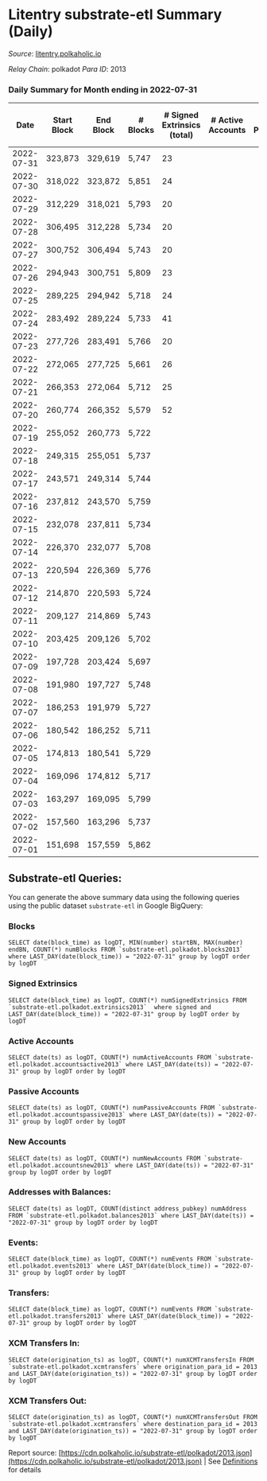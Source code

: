 # Litentry substrate-etl Summary (Daily)

_Source_: [litentry.polkaholic.io](https://litentry.polkaholic.io)

*Relay Chain*: polkadot
*Para ID*: 2013



### Daily Summary for Month ending in 2022-07-31


| Date | Start Block | End Block | # Blocks | # Signed Extrinsics (total) | # Active Accounts | # Passive | # New | # Addresses with Balances | # Events | # Transfers | # XCM Transfers In | # XCM Transfers Out | Issues | 
| ---- | ----------- | --------- | -------- | --------------------------- | ----------------- | --------- | ----- | ------------------------- | -------- | ----------- | ------------------ | ------------------- | ------ |
| 2022-07-31 | 323,873 | 329,619 | 5,747 | 23 |  |  |  | 4,671 | 11,604 |   |   |   |  |
| 2022-07-30 | 318,022 | 323,872 | 5,851 | 24 |  |  |  | 4,671 | 11,815 |   |   |   |  |
| 2022-07-29 | 312,229 | 318,021 | 5,793 | 20 |  |  |  | 4,671 | 11,685 |   |   |   |  |
| 2022-07-28 | 306,495 | 312,228 | 5,734 | 20 |  |  |  | 4,671 | 11,565 |   |   |   |  |
| 2022-07-27 | 300,752 | 306,494 | 5,743 | 20 |  |  |  | 4,671 | 11,581 |   |   |   |  |
| 2022-07-26 | 294,943 | 300,751 | 5,809 | 23 |  |  |  | 4,671 | 11,726 |   |   |   |  |
| 2022-07-25 | 289,225 | 294,942 | 5,718 | 24 |  |  |  | 4,671 | 11,548 |   |   |   |  |
| 2022-07-24 | 283,492 | 289,224 | 5,733 | 41 |  |  |  | 4,671 | 11,651 |   |   |   |  |
| 2022-07-23 | 277,726 | 283,491 | 5,766 | 20 |  |  |  | 4,671 | 11,625 |   |   |   |  |
| 2022-07-22 | 272,065 | 277,725 | 5,661 | 26 |  |  |  | 4,671 | 11,445 |   |   |   |  |
| 2022-07-21 | 266,353 | 272,064 | 5,712 | 25 |  |  |  | 4,671 | 11,545 |   |   |   |  |
| 2022-07-20 | 260,774 | 266,352 | 5,579 | 52 |  |  |  | 4,671 | 34,898 | 4,732 ($8,947,529.81) |   |   |  |
| 2022-07-19 | 255,052 | 260,773 | 5,722 |  |  |  |  | 16 | 11,447 |   |   |   |  |
| 2022-07-18 | 249,315 | 255,051 | 5,737 |  |  |  |  | 16 | 11,480 |   |   |   |  |
| 2022-07-17 | 243,571 | 249,314 | 5,744 |  |  |  |  | 16 | 11,491 |   |   |   |  |
| 2022-07-16 | 237,812 | 243,570 | 5,759 |  |  |  |  | 16 | 11,521 |   |   |   |  |
| 2022-07-15 | 232,078 | 237,811 | 5,734 |  |  |  |  | 16 | 11,472 |   |   |   |  |
| 2022-07-14 | 226,370 | 232,077 | 5,708 |  |  |  |  | 16 | 11,419 |   |   |   |  |
| 2022-07-13 | 220,594 | 226,369 | 5,776 |  |  |  |  | 16 | 11,555 |   |   |   |  |
| 2022-07-12 | 214,870 | 220,593 | 5,724 |  |  |  |  | 16 | 11,451 |   |   |   |  |
| 2022-07-11 | 209,127 | 214,869 | 5,743 |  |  |  |  | 16 | 11,489 |   |   |   |  |
| 2022-07-10 | 203,425 | 209,126 | 5,702 |  |  |  |  | 16 | 11,407 |   |   |   |  |
| 2022-07-09 | 197,728 | 203,424 | 5,697 |  |  |  |  | 16 | 11,401 |   |   |   |  |
| 2022-07-08 | 191,980 | 197,727 | 5,748 |  |  |  |  | 16 | 11,499 |   |   |   |  |
| 2022-07-07 | 186,253 | 191,979 | 5,727 |  |  |  |  | 16 | 11,457 |   |   |   |  |
| 2022-07-06 | 180,542 | 186,252 | 5,711 |  |  |  |  | 16 | 11,425 |   |   |   |  |
| 2022-07-05 | 174,813 | 180,541 | 5,729 |  |  |  |  | 16 | 11,461 |   |   |   |  |
| 2022-07-04 | 169,096 | 174,812 | 5,717 |  |  |  |  | 16 | 11,438 |   |   |   |  |
| 2022-07-03 | 163,297 | 169,095 | 5,799 |  |  |  |  | 16 | 11,601 |   |   |   |  |
| 2022-07-02 | 157,560 | 163,296 | 5,737 |  |  |  |  | 16 | 11,477 |   |   |   |  |
| 2022-07-01 | 151,698 | 157,559 | 5,862 |  |  |  |  | 16 | 11,727 |   |   |   |  |

## Substrate-etl Queries:
You can generate the above summary data using the following queries using the public dataset `substrate-etl` in Google BigQuery:


### Blocks
```
SELECT date(block_time) as logDT, MIN(number) startBN, MAX(number) endBN, COUNT(*) numBlocks FROM `substrate-etl.polkadot.blocks2013`  where LAST_DAY(date(block_time)) = "2022-07-31" group by logDT order by logDT
```


### Signed Extrinsics
```
SELECT date(block_time) as logDT, COUNT(*) numSignedExtrinsics FROM `substrate-etl.polkadot.extrinsics2013`  where signed and LAST_DAY(date(block_time)) = "2022-07-31" group by logDT order by logDT
```


### Active Accounts
```
SELECT date(ts) as logDT, COUNT(*) numActiveAccounts FROM `substrate-etl.polkadot.accountsactive2013` where LAST_DAY(date(ts)) = "2022-07-31" group by logDT order by logDT
```


### Passive Accounts
```
SELECT date(ts) as logDT, COUNT(*) numPassiveAccounts FROM `substrate-etl.polkadot.accountspassive2013` where LAST_DAY(date(ts)) = "2022-07-31" group by logDT order by logDT
```


### New Accounts
```
SELECT date(ts) as logDT, COUNT(*) numNewAccounts FROM `substrate-etl.polkadot.accountsnew2013` where LAST_DAY(date(ts)) = "2022-07-31" group by logDT order by logDT
```


### Addresses with Balances:
```
SELECT date(ts) as logDT, COUNT(distinct address_pubkey) numAddress FROM `substrate-etl.polkadot.balances2013` where LAST_DAY(date(ts)) = "2022-07-31" group by logDT order by logDT
```


### Events:
```
SELECT date(block_time) as logDT, COUNT(*) numEvents FROM `substrate-etl.polkadot.events2013` where LAST_DAY(date(block_time)) = "2022-07-31" group by logDT order by logDT
```


### Transfers:
```
SELECT date(block_time) as logDT, COUNT(*) numEvents FROM `substrate-etl.polkadot.transfers2013` where LAST_DAY(date(block_time)) = "2022-07-31" group by logDT order by logDT
```


### XCM Transfers In:
```
SELECT date(origination_ts) as logDT, COUNT(*) numXCMTransfersIn FROM `substrate-etl.polkadot.xcmtransfers` where origination_para_id = 2013 and LAST_DAY(date(origination_ts)) = "2022-07-31" group by logDT order by logDT
```


### XCM Transfers Out:
```
SELECT date(origination_ts) as logDT, COUNT(*) numXCMTransfersOut FROM `substrate-etl.polkadot.xcmtransfers` where destination_para_id = 2013 and LAST_DAY(date(origination_ts)) = "2022-07-31" group by logDT order by logDT
```



Report source: [https://cdn.polkaholic.io/substrate-etl/polkadot/2013.json](https://cdn.polkaholic.io/substrate-etl/polkadot/2013.json) | See [Definitions](/DEFINITIONS.md) for details
